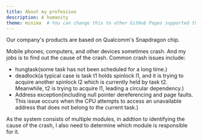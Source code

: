 ```yaml
---
title: About my profession
description: A humanity
theme: minima  # You can change this to other GitHub Pages supported themes
---
```


Our company's products are based on Qualcomm's Snapdragon chip.

Mobile phones, computers, and other devices sometimes crash.
And my jobs is to find out the cause of the crash.
Common crash issues include:
- hungtask(some task has not been scheduled for a long time.)
- deadlock(a typical case is task t1 holds spinlock l1, and it is trying to acquire another spinlock l2 which is currently held by task t2. Meanwhile, t2 is trying to acquire l1, leading a circular dependency.)
- Address exception(including null pointer dereferencing and page faults. This issue occurs when the CPU attempts to access an unavailable address that does not belong to the current task.)

As the system consists of multiple modules, in addtion to identifying the cause of the crash, I also need to determine which module is responsible for it.